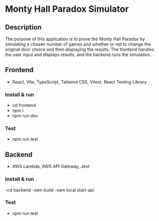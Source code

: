 # Monty Hall Paradox Simulator

## Description

The purpose of this application is to prove the Monty Hall Paradox by
simulating a chosen number of games and whether or not to change the
original door choice and then displaying the results. The frontend handles
the user input and displays results, and the backend runs the simulation.

## Frontend

- React, Vite, TypeScript, Tailwind CSS, Vitest, React Testing Library

### Install & run

- cd frontend
- npm i
- npm run dev

### Test

- npm run test

## Backend

- AWS Lambda, AWS API Gateway, Jest

### Install & run

-cd backend
-sam build
-sam local start-api

### Test

- npm run test
